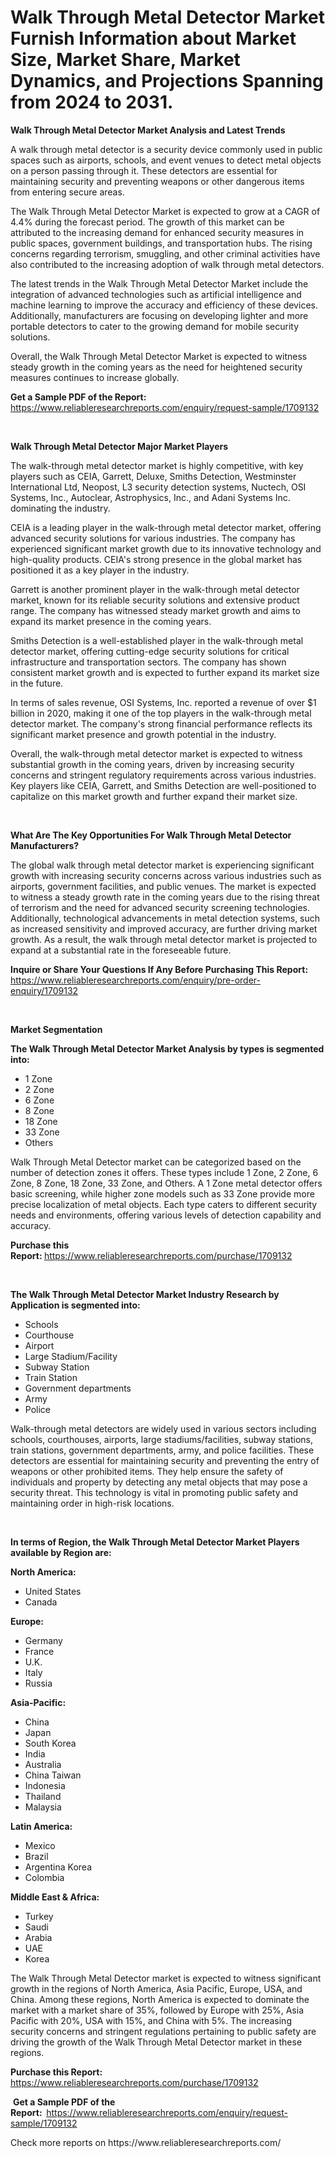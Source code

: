 <p><h1>Walk Through Metal Detector Market Furnish Information about Market Size, Market Share, Market Dynamics, and Projections Spanning from 2024 to 2031.</h1></p><p><strong>Walk Through Metal Detector Market Analysis and Latest Trends</strong></p>
<p><p>A walk through metal detector is a security device commonly used in public spaces such as airports, schools, and event venues to detect metal objects on a person passing through it. These detectors are essential for maintaining security and preventing weapons or other dangerous items from entering secure areas.</p><p>The Walk Through Metal Detector Market is expected to grow at a CAGR of 4.4% during the forecast period. The growth of this market can be attributed to the increasing demand for enhanced security measures in public spaces, government buildings, and transportation hubs. The rising concerns regarding terrorism, smuggling, and other criminal activities have also contributed to the increasing adoption of walk through metal detectors.</p><p>The latest trends in the Walk Through Metal Detector Market include the integration of advanced technologies such as artificial intelligence and machine learning to improve the accuracy and efficiency of these devices. Additionally, manufacturers are focusing on developing lighter and more portable detectors to cater to the growing demand for mobile security solutions.</p><p>Overall, the Walk Through Metal Detector Market is expected to witness steady growth in the coming years as the need for heightened security measures continues to increase globally.</p></p>
<p><strong>Get a Sample PDF of the Report:&nbsp;</strong> <a href="https://www.reliableresearchreports.com/enquiry/request-sample/1709132">https://www.reliableresearchreports.com/enquiry/request-sample/1709132</a></p>
<p>&nbsp;</p>
<p><strong>Walk Through Metal Detector Major Market Players</strong></p>
<p><p>The walk-through metal detector market is highly competitive, with key players such as CEIA, Garrett, Deluxe, Smiths Detection, Westminster International Ltd, Neopost, L3 security detection systems, Nuctech, OSI Systems, Inc., Autoclear, Astrophysics, Inc., and Adani Systems Inc. dominating the industry.</p><p>CEIA is a leading player in the walk-through metal detector market, offering advanced security solutions for various industries. The company has experienced significant market growth due to its innovative technology and high-quality products. CEIA's strong presence in the global market has positioned it as a key player in the industry.</p><p>Garrett is another prominent player in the walk-through metal detector market, known for its reliable security solutions and extensive product range. The company has witnessed steady market growth and aims to expand its market presence in the coming years.</p><p>Smiths Detection is a well-established player in the walk-through metal detector market, offering cutting-edge security solutions for critical infrastructure and transportation sectors. The company has shown consistent market growth and is expected to further expand its market size in the future.</p><p>In terms of sales revenue, OSI Systems, Inc. reported a revenue of over $1 billion in 2020, making it one of the top players in the walk-through metal detector market. The company's strong financial performance reflects its significant market presence and growth potential in the industry.</p><p>Overall, the walk-through metal detector market is expected to witness substantial growth in the coming years, driven by increasing security concerns and stringent regulatory requirements across various industries. Key players like CEIA, Garrett, and Smiths Detection are well-positioned to capitalize on this market growth and further expand their market size.</p></p>
<p>&nbsp;</p>
<p><strong>What Are The Key Opportunities For Walk Through Metal Detector Manufacturers?</strong></p>
<p><p>The global walk through metal detector market is experiencing significant growth with increasing security concerns across various industries such as airports, government facilities, and public venues. The market is expected to witness a steady growth rate in the coming years due to the rising threat of terrorism and the need for advanced security screening technologies. Additionally, technological advancements in metal detection systems, such as increased sensitivity and improved accuracy, are further driving market growth. As a result, the walk through metal detector market is projected to expand at a substantial rate in the foreseeable future.</p></p>
<p><strong>Inquire or Share Your Questions If Any Before Purchasing This Report:</strong> <a href="https://www.reliableresearchreports.com/enquiry/pre-order-enquiry/1709132">https://www.reliableresearchreports.com/enquiry/pre-order-enquiry/1709132</a></p>
<p>&nbsp;</p>
<p><strong>Market Segmentation</strong></p>
<p><strong>The Walk Through Metal Detector Market Analysis by types is segmented into:</strong></p>
<p><ul><li>1 Zone</li><li>2 Zone</li><li>6 Zone</li><li>8 Zone</li><li>18 Zone</li><li>33 Zone</li><li>Others</li></ul></p>
<p><p>Walk Through Metal Detector market can be categorized based on the number of detection zones it offers. These types include 1 Zone, 2 Zone, 6 Zone, 8 Zone, 18 Zone, 33 Zone, and Others. A 1 Zone metal detector offers basic screening, while higher zone models such as 33 Zone provide more precise localization of metal objects. Each type caters to different security needs and environments, offering various levels of detection capability and accuracy.</p></p>
<p><strong>Purchase this Report:&nbsp;</strong><a href="https://www.reliableresearchreports.com/purchase/1709132">https://www.reliableresearchreports.com/purchase/1709132</a></p>
<p>&nbsp;</p>
<p><strong>The Walk Through Metal Detector Market Industry Research by Application is segmented into:</strong></p>
<p><ul><li>Schools</li><li>Courthouse</li><li>Airport</li><li>Large Stadium/Facility</li><li>Subway Station</li><li>Train Station</li><li>Government departments</li><li>Army</li><li>Police</li></ul></p>
<p><p>Walk-through metal detectors are widely used in various sectors including schools, courthouses, airports, large stadiums/facilities, subway stations, train stations, government departments, army, and police facilities. These detectors are essential for maintaining security and preventing the entry of weapons or other prohibited items. They help ensure the safety of individuals and property by detecting any metal objects that may pose a security threat. This technology is vital in promoting public safety and maintaining order in high-risk locations.</p></p>
<p>&nbsp;</p>
<p><strong>In terms of Region, the Walk Through Metal Detector Market Players available by Region are:</strong></p>
<p>
    <p> <strong> North America: </strong>
        <ul>
            <li>United States</li>
            <li>Canada</li>
        </ul>
        </p> 
    <p> <strong> Europe: </strong>
        <ul>
            <li>Germany</li>
            <li>France</li>
            <li>U.K.</li>
            <li>Italy</li>
            <li>Russia</li>
        </ul>
        </p> 
    <p> <strong> Asia-Pacific: </strong>
        <ul>
            <li>China</li>
            <li>Japan</li>
            <li>South Korea</li>
            <li>India</li>
            <li>Australia</li>
            <li>China Taiwan</li>
            <li>Indonesia</li>
            <li>Thailand</li>
            <li>Malaysia</li>
        </ul>
        </p> 
    <p> <strong> Latin America: </strong>
        <ul>
            <li>Mexico</li>
            <li>Brazil</li>
            <li>Argentina Korea</li>
            <li>Colombia</li>
        </ul>
        </p> 
    <p> <strong> Middle East & Africa: </strong>
        <ul>
            <li>Turkey</li>
            <li>Saudi</li>
            <li>Arabia</li>
            <li>UAE</li>
            <li>Korea</li>
        </ul>
    </p>
    </p>
<p><p>The Walk Through Metal Detector market is expected to witness significant growth in the regions of North America, Asia Pacific, Europe, USA, and China. Among these regions, North America is expected to dominate the market with a market share of 35%, followed by Europe with 25%, Asia Pacific with 20%, USA with 15%, and China with 5%. The increasing security concerns and stringent regulations pertaining to public safety are driving the growth of the Walk Through Metal Detector market in these regions.</p></p>
<p><strong>Purchase this Report: </strong><a href="https://www.reliableresearchreports.com/purchase/1709132">https://www.reliableresearchreports.com/purchase/1709132</a></p>
<p>&nbsp;<strong>Get a Sample PDF of the Report:&nbsp;&nbsp;</strong><a href="https://www.reliableresearchreports.com/enquiry/request-sample/1709132">https://www.reliableresearchreports.com/enquiry/request-sample/1709132</a></p>
<p><strong></strong></p>
<p>Check more reports on https://www.reliableresearchreports.com/</p>